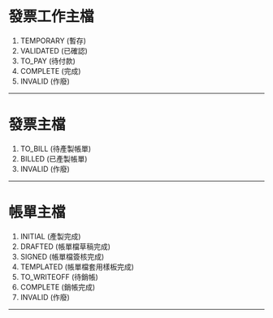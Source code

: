 # 發票工作主檔

1. TEMPORARY (暫存)
2. VALIDATED (已確認)
3. TO_PAY    (待付款)
4. COMPLETE  (完成)
5. INVALID   (作廢)

---

# 發票主檔

1. TO_BILL (待產製帳單)
2. BILLED  (已產製帳單)
3. INVALID (作廢)

---

# 帳單主檔

1. INITIAL     (產製完成)
2. DRAFTED     (帳單檔草稿完成)
3. SIGNED      (帳單檔簽核完成)
4. TEMPLATED   (帳單檔套用樣板完成)
5. TO_WRITEOFF (待銷帳)
6. COMPLETE    (銷帳完成)
7. INVALID     (作廢)

--- 
